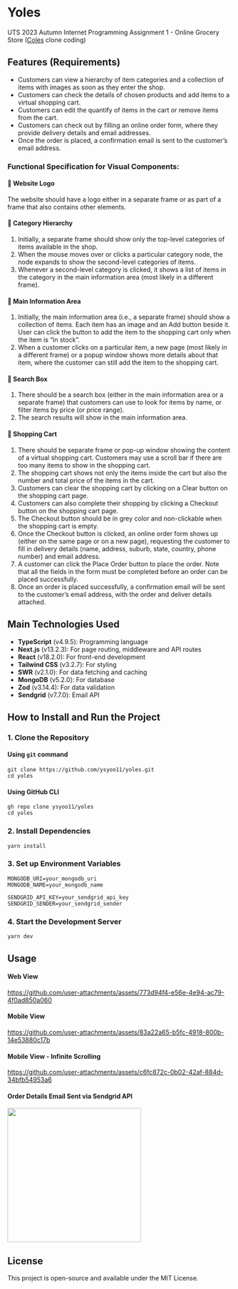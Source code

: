 # Yoles
UTS 2023 Autumn Internet Programming Assignment 1 - Online Grocery Store ([Coles](https://www.coles.com.au/) clone coding)
## Features (Requirements)
- Customers can view a hierarchy of item categories and a collection of items with images as soon as they enter the shop.
- Customers can check the details of chosen products and add items to a virtual shopping cart.
- Customers can edit the quantify of items in the cart or remove items from the cart.
- Customers can check out by filling an online order form, where they provide delivery details and email addresses.
- Once the order is placed, a confirmation email is sent to the customer’s email address.
### Functional Specification for Visual Components:
#### 📌 Website Logo
The website should have a logo either in a separate frame or as part of a frame that also contains other elements.
#### 📌 Category Hierarchy
1. Initially, a separate frame should show only the top-level categories of items available in the shop.
2. When the mouse moves over or clicks a particular category node, the node expands to show the second-level categories of items.
3. Whenever a second-level category is clicked, it shows a list of items in the category in the main information area (most likely in a different frame).
#### 📌 Main Information Area
1. Initially, the main information area (i.e., a separate frame) should show a collection of items. Each item has an image and an Add button beside it. User can click the button to add the item to the shopping cart only when the item is “in stock”.
2. When a customer clicks on a particular item, a new page (most likely in a different frame) or a popup window shows more details about that item, where the customer can still add the item to the shopping cart.
#### 📌 Search Box
1. There should be a search box (either in the main information area or a separate frame) that customers can use to look for items by name, or filter items by price (or price range).
2. The search results will show in the main information area.
#### 📌 Shopping Cart
1. There should be separate frame or pop-up window showing the content of a virtual shopping cart. Customers may use a scroll bar if there are too many items to show in the shopping cart.
2. The shopping cart shows not only the items inside the cart but also the number and total price of the items in the cart.
3. Customers can clear the shopping cart by clicking on a Clear button on the shopping cart page.
4. Customers can also complete their shopping by clicking a Checkout button on the shopping cart page.
5. The Checkout button should be in grey color and non-clickable when the shopping cart is empty.
6. Once the Checkout button is clicked, an online order form shows up (either on the same page or on a new page), requesting the customer to fill in delivery details (name, address, suburb, state, country, phone number) and email address.
7. A customer can click the Place Order button to place the order. Note that all the fields in the form must be completed before an order can be placed successfully.
8. Once an order is placed successfully, a confirmation email will be sent to the customer’s email address, with the order and deliver details attached.
## Main Technologies Used
- **TypeScript** (v4.9.5): Programming language
- **Next.js** (v13.2.3): For page routing, middleware and API routes
- **React** (v18.2.0): For front-end development
- **Tailwind CSS** (v3.2.7): For styling
- **SWR** (v2.1.0): For data fetching and caching
- **MongoDB** (v5.2.0): For database
- **Zod** (v3.14.4): For data validation
- **Sendgrid** (v7.7.0): Email API
## How to Install and Run the Project
### 1. Clone the Repository
#### Using `git` command
```
git clone https://github.com/ysyoo11/yoles.git
cd yoles
```
#### Using GitHub CLI
```
gh repo clone ysyoo11/yoles
cd yoles
```
### 2. Install Dependencies
```
yarn install
```
### 3. Set up Environment Variables
```
MONGODB_URI=your_mongodb_uri
MONGODB_NAME=your_mongodb_name

SENDGRID_API_KEY=your_sendgrid_api_key
SENDGRID_SENDER=your_sendgrid_sender
```
### 4. Start the Development Server
```
yarn dev
```
## Usage
#### Web View
https://github.com/user-attachments/assets/773d94f4-e56e-4e94-ac79-4f0ad850a060
#### Mobile View
https://github.com/user-attachments/assets/83a22a65-b5fc-4918-800b-14e53880c17b
#### Mobile View - Infinite Scrolling
https://github.com/user-attachments/assets/c6fc872c-0b02-42af-884d-34bfb54953a6
#### Order Details Email Sent via Sendgrid API
<img src="https://github.com/user-attachments/assets/80a3b2ab-1d07-4c6d-aa9c-e54a06cbf637" width="300" />

## License
This project is open-source and available under the MIT License.
